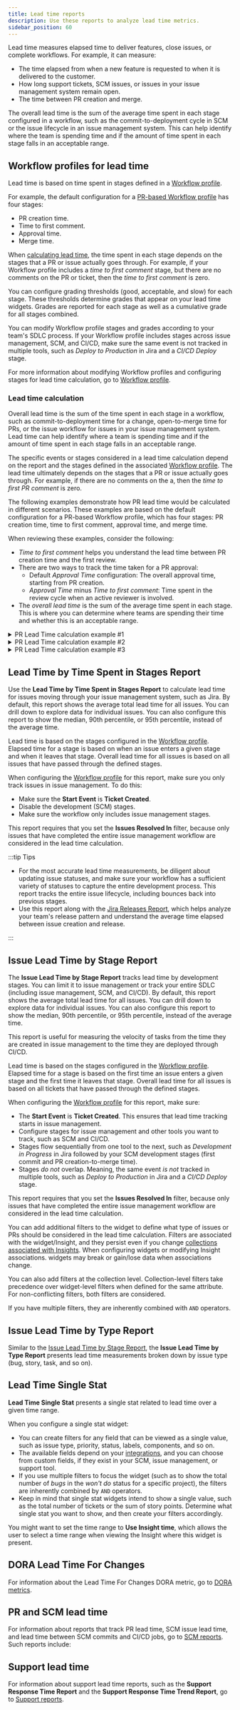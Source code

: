```yaml
---
title: Lead time reports
description: Use these reports to analyze lead time metrics.
sidebar_position: 60
---
```


Lead time measures elapsed time to deliver features, close issues, or complete workflows. For example, it can measure:

* The time elapsed from when a new feature is requested to when it is delivered to the customer.
* How long support tickets, SCM issues, or issues in your issue management system remain open.
* The time between PR creation and merge.

The overall lead time is the sum of the average time spent in each stage configured in a workflow, such as the commit-to-deployment cycle in SCM or the issue lifecycle in an issue management system. This can help identify where the team is spending time and if the amount of time spent in each stage falls in an acceptable range.

## Workflow profiles for lead time

Lead time is based on time spent in stages defined in a [Workflow profile](../../sei-profiles/workflow-profile.md).

For example, the default configuration for a [PR-based Workflow profile](../../sei-profiles/workflow-profile.md#create-a-profile-to-track-lead-time-in-scm) has four stages:

* PR creation time.
* Time to first comment.
* Approval time.
* Merge time.

When [calculating lead time](#lead-time-calculation), the time spent in each stage depends on the stages that a PR or issue actually goes through. For example, if your Workflow profile includes a *time to first comment* stage, but there are no comments on the PR or ticket, then the *time to first comment* is zero.

You can configure grading thresholds (good, acceptable, and slow) for each stage. These thresholds determine grades that appear on your lead time widgets. Grades are reported for each stage as well as a cumulative grade for all stages combined.

You can modify Workflow profile stages and grades according to your team's SDLC process. If your Workflow profile includes stages across issue management, SCM, and CI/CD, make sure the same event is not tracked in multiple tools, such as *Deploy to Production* in Jira and a *CI/CD Deploy* stage.

For more information about modifying Workflow profiles and configuring stages for lead time calculation, go to [Workflow profile](../../sei-profiles/workflow-profile.md).

### Lead time calculation

Overall lead time is the sum of the time spent in each stage in a workflow, such as commit-to-deployment time for a change, open-to-merge time for PRs, or the issue workflow for issues in your issue management system. Lead time can help identify where a team is spending time and if the amount of time spent in each stage falls in an acceptable range.

The specific events or stages considered in a lead time calculation depend on the report and the stages defined in the associated [Workflow profile](#workflow-profiles-for-lead-time). The lead time ultimately depends on the stages that a PR or issue actually goes through. For example, if there are no comments on the a, then the *time to first PR comment* is zero.

The following examples demonstrate how PR lead time would be calculated in different scenarios. These examples are based on the default configuration for a PR-based Workflow profile, which has four stages: PR creation time, time to first comment, approval time, and merge time.

When reviewing these examples, consider the following:

* *Time to first comment* helps you understand the lead time between PR creation time and the first review.
* There are two ways to track the time taken for a PR approval:
  * Default *Approval Time* configuration: The overall approval time, starting from PR creation.
  * *Approval Time* minus *Time to first comment*: Time spent in the review cycle when an active reviewer is involved.
* The *overall lead time* is the sum of the average time spent in each stage. This is where you can determine where teams are spending their time and whether this is an acceptable range.

<details>
<summary>PR Lead Time calculation example #1</summary>

For this example, assume the following series of events occurs:

1. Contributor makes a commit (`Commit created event`).
2. Contributor creates a Pull Request (`Pull Request created event`).
3. The Pull Request is approved by an approver (`Pull Request approval event`).
4. The Pull Request is merged to the repository (`Pull Request Merged event`).

As a result the following calculations are made:

```
PR creation time = Pull Request created event - Commit created event
Time to first comment = Pull Request approval event - Pull Request created event
Approval Time = 0
Merge Time = Pull Request Merged event - Pull Request approval event
```

Approval Time is calculated as `0` because there were no review comments made on the PR.

</details>

<details>
<summary>PR Lead Time calculation example #2</summary>

For this example, assume the following series of events occurs:

1. Contributor makes a commit (`Commit created event`).
2. Contributor creates a pull request (`Pull Request created event`).
3. Reviewer adds a comment (`Review1 event`).
4. The Pull Request is approved by an approver (`Pull Request approval event`).
5. The Pull Request is merged to the repository (`Pull Request Merged event`).

As a result, the following calculations are made:

```
PR creation time = Pull Request created event - Commit created event
Time to first comment = Review1 event - Pull Request created event
Approval Time = Pull Request approval event - Review1 event
Merge Time = Pull Request Merged event - Pull Request approval event
```

</details>

<details>
<summary>PR Lead Time calculation example #3</summary>

For this example, assume the following series of events occurs:

1. Contributor makes a commit (`Commit created event`).
2. Contributor creates a pull request (`Pull Request created event`).
3. Reviewer adds a comment (`Review1 event`).
4. Reviewer adds a comment (`Review2 event`).
5. Reviewer adds a comment (`Review3 event`).
6. The Pull Request is approved by an approver (`Pull Request approval event`).
7. The Pull Request is merged to the repository (`Pull Request Merged event`).

As a result, the following calculations are made:

```
PR creation time = Pull Request created event - Commit created event
Time to first comment = Review1 event - Pull Request created event
Approval Time = Review3 event - Review1 event
Merge Time = Pull Request Merged event - Pull Request approval event
```

</details>

## Lead Time by Time Spent in Stages Report

Use the **Lead Time by Time Spent in Stages Report** to calculate lead time for issues moving through your issue management system, such as Jira. By default, this report shows the average total lead time for all issues. You can drill down to explore data for individual issues. You can also configure this report to show the median, 90th percentile, or 95th percentile, instead of the average time.

Lead time is based on the stages configured in the [Workflow profile](#workflow-profiles-for-lead-time). Elapsed time for a stage is based on when an issue enters a given stage and when it leaves that stage. Overall lead time for all issues is based on all issues that have passed through the defined stages.

When configuring the [Workflow profile](../../sei-profiles/workflow-profile.md) for this report, make sure you only track issues in issue management. To do this:

* Make sure the **Start Event** is **Ticket Created**.
* Disable the development (SCM) stages.
* Make sure the workflow only includes issue management stages.

This report requires that you set the **Issues Resolved In** filter, because only issues that have completed the entire issue management workflow are considered in the lead time calculation.

:::tip Tips

* For the most accurate lead time measurements, be diligent about updating issue statuses, and make sure your workflow has a sufficient variety of statuses to capture the entire development process. This report tracks the entire issue lifecycle, including bounces back into previous stages.
* Use this report along with the [Jira Releases Report](./issues-reports.md#configure-the-jira-releases-report), which helps analyze your team's release pattern and understand the average time elapsed between issue creation and release.

:::

## Issue Lead Time by Stage Report

The **Issue Lead Time by Stage Report** tracks lead time by development stages. You can limit it to issue management or track your entire SDLC (including issue management, SCM, and CI/CD). By default, this report shows the average total lead time for all issues. You can drill down to explore data for individual issues. You can also configure this report to show the median, 90th percentile, or 95th percentile, instead of the average time.

This report is useful for measuring the velocity of tasks from the time they are created in issue management to the time they are deployed through CI/CD.

Lead time is based on the stages configured in the [Workflow profile](#workflow-profiles-for-lead-time). Elapsed time for a stage is based on the first time an issue enters a given stage and the first time it leaves that stage. Overall lead time for all issues is based on all tickets that have passed through the defined stages.

When configuring the [Workflow profile](../../sei-profiles/workflow-profile.md) for this report, make sure:

* The **Start Event** is **Ticket Created**. This ensures that lead time tracking starts in issue management.
* Configure stages for issue management and other tools you want to track, such as SCM and CI/CD.
* Stages flow sequentially from one tool to the next, such as *Development in Progress* in Jira followed by your SCM development stages (first commit and PR creation-to-merge time).
* Stages *do not* overlap. Meaning, the same event *is not* tracked in multiple tools, such as *Deploy to Production* in Jira and a *CI/CD Deploy* stage.

This report requires that you set the **Issues Resolved In** filter, because only issues that have completed the entire issue management workflow are considered in the lead time calculation.

You can add additional filters to the widget to define what type of issues or PRs should be considered in the lead time calculation. Filters are associated with the widget/Insight, and they persist even if you change [collections associated with Insights](../../sei-collections/manage-collections.md#manage-insights-associations). When configuring widgets or modifying Insight associations. widgets may break or gain/lose data when associations change.

You can also add filters at the collection level. Collection-level filters take precedence over widget-level filters when defined for the same attribute. For non-conflicting filters, both filters are considered.

If you have multiple filters, they are inherently combined with `AND` operators.

## Issue Lead Time by Type Report

Similar to the [Issue Lead Time by Stage Report](#issue-lead-time-by-stage-report), the **Issue Lead Time by Type Report** presents lead time measurements broken down by issue type (bug, story, task, and so on).

## Lead Time Single Stat

**Lead Time Single Stat** presents a single stat related to lead time over a given time range.

When you configure a single stat widget:

* You can create filters for any field that can be viewed as a single value, such as issue type, priority, status, labels, components, and so on.
* The available fields depend on your [integrations](/docs/category/integrations), and you can choose from custom fields, if they exist in your SCM, issue management, or support tool.
* If you use multiple filters to focus the widget (such as to show the total number of *bugs* in the *won't do* status for a specific project), the filters are inherently combined by `AND` operators.
* Keep in mind that single stat widgets intend to show a single value, such as the total number of tickets or the sum of story points. Determine what single stat you want to show, and then create your filters accordingly.

You might want to set the time range to **Use Insight time**, which allows the user to select a time range when viewing the Insight where this widget is present.

## DORA Lead Time For Changes

For information about the Lead Time For Changes DORA metric, go to [DORA metrics](../dora-metrics.md).

## PR and SCM lead time

For information about reports that track PR lead time, SCM issue lead time, and lead time between SCM commits and CI/CD jobs, go to [SCM reports](./scm-reports.md). Such reports include:

## Support lead time

For information about support lead time reports, such as the **Support Response Time Report** and the **Support Response Time Trend Report**, go to [Support reports](../support-metrics.md).
